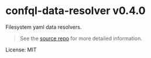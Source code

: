# confql-data-resolver v0.4.0

Filesystem yaml data resolvers.

> See the [source repo](https://github.com/olidacombe/confql) for more detailed information.

License: MIT
